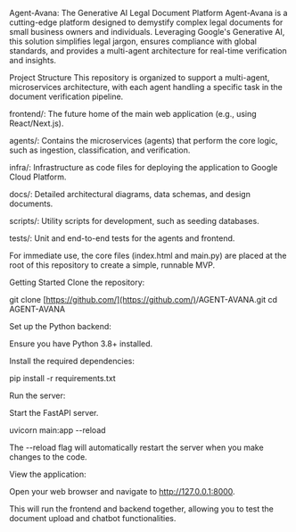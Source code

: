 Agent-Avana: The Generative AI Legal Document Platform
Agent-Avana is a cutting-edge platform designed to demystify complex legal documents for small business owners and individuals. Leveraging Google's Generative AI, this solution simplifies legal jargon, ensures compliance with global standards, and provides a multi-agent architecture for real-time verification and insights.

Project Structure
This repository is organized to support a multi-agent, microservices architecture, with each agent handling a specific task in the document verification pipeline.

frontend/: The future home of the main web application (e.g., using React/Next.js).

agents/: Contains the microservices (agents) that perform the core logic, such as ingestion, classification, and verification.

infra/: Infrastructure as code files for deploying the application to Google Cloud Platform.

docs/: Detailed architectural diagrams, data schemas, and design documents.

scripts/: Utility scripts for development, such as seeding databases.

tests/: Unit and end-to-end tests for the agents and frontend.

For immediate use, the core files (index.html and main.py) are placed at the root of this repository to create a simple, runnable MVP.

Getting Started
Clone the repository:

git clone [https://github.com/](https://github.com/)<your-username>/AGENT-AVANA.git
cd AGENT-AVANA

Set up the Python backend:

Ensure you have Python 3.8+ installed.

Install the required dependencies:

pip install -r requirements.txt

Run the server:

Start the FastAPI server.

uvicorn main:app --reload

The --reload flag will automatically restart the server when you make changes to the code.

View the application:

Open your web browser and navigate to http://127.0.0.1:8000.

This will run the frontend and backend together, allowing you to test the document upload and chatbot functionalities.
